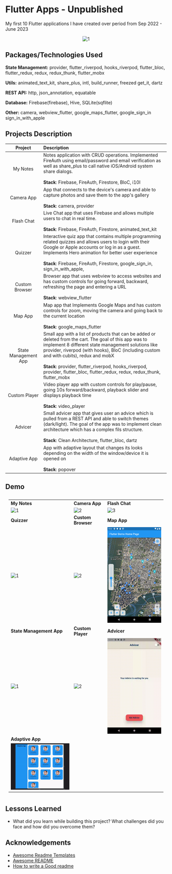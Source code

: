 # Flutter Apps - Unpublished

My first 10 Flutter applications I have created over period from Sep 2022 - June 2023

<p align="center">
    <img src="https://storage.googleapis.com/cms-storage-bucket/847ae81f5430402216fd.svg" alt="1" width = 500px >
</p>

## Packages/Technologies Used

**State Management:** provider, flutter_riverpod, hooks_riverpod, flutter_bloc, flutter_redux, redux, redux_thunk, flutter_mobx

**Utils:** animated_text_kit, share_plus, intl, build_runner, freezed get_it, dartz

**REST API:** http, json_annotation, equatable

**Database:** Firebase(firebase), Hive, SQLite(sqflite)

**Other:** camera, webview_flutter, google_maps_flutter, google_sign_in sign_in_with_apple

## Projects Description

|       Project        |                                                                                                                                                                                          Description                                                                                                                                                                                          |
| :------------------: | :------------------------------------------------------------------------------------------------------------------------------------------------------------------------------------------------------------------------------ |
|       My Notes       |                                                                          Notes application with CRUD operations. Implemented FireAuth using email/password and email verification as well as share_plus to call native iOS/Android system share dialogs. <br/><br/> **Stack**: Firebase, FireAuth, Firestore, BloC, i10l                                                                           |
|      Camera App      |                                                                                                                           App that connects to the device's camera and able to capture photos and save them to the app's gallery <br/><br/> **Stack**: camera, provider                                                                                                                            |
|      Flash Chat      |                                                                                                                      Live Chat app that uses Firebase and allows multiple users to chat in real time. <br/><br/> **Stack**: Firebase, FireAuth, Firestore, animated_text_kit                                                                                                                       |
|       Quizzer        |                                             Interactive quiz app that contains multiple programming related quizzes and allows users to login with their Google or Apple accounts or log in as a guest. Implements Hero animation for better user experience <br/><br/> **Stack**: Firebase, FireAuth, Firestore, google_sign_in, sign_in_with_apple,                                              |
|    Custom Browser    |                                                                                                         Browser app that uses webview to access websites and has custom controls for going forward, backward, refreshing the page and entering a URL <br/><br/> **Stack**: webview_flutter                                                                                                         |
|       Map App        |                                                                                                              Map app that Implements Google Maps and has custom controls for zoom, moving the camera and going back to the current location <br/><br/> **Stack**: google_maps_flutter                                                                                                              |
| State Management App | Small app with a list of products that can be added or deleted from the cart. The goal of this app was to implement 8 different state management solutions like provider, riverpod (with hooks), BloC (including custom and with cubits), redux and mobX <br/><br/> **Stack**: provider, flutter_riverpod, hooks_riverpod, provider, flutter_bloc, flutter_redux, redux, redux_thunk, flutter_mobx |
|    Custom Player     |                                                                                                                  Video player app with custom controls for play/pause, going 10s forward/backward, playback slider and displays playback time <br/><br/> **Stack**: video_player                                                                                                                   |
|       Advicer        |                                                           Small advicer app that gives user an advice which is pulled from a REST API and able to switch themes (dark/light). The goal of the app was to implement clean architecture which has a complex fils structure. <br/><br/> **Stack**: Clean Architecture, flutter_bloc, dartz                                                            |
|     Adaptive App     |                                                                                                                             App with adaptive layout that changes its looks depending on the width of the window/device it is opened on <br/><br/> **Stack**: popover                                                                                                                              |

## Demo

<table style="padding:10px">
  <tr>
    <td> 
        <b>My Notes</b>
    </td>
    <td>
        <b>Camera App</b>
    </td>
    <td>
        <b>Flash Chat</b>
    </td>
  </tr>
  <tr>
    <td> 
        <img src="./mynotes/present/noteGif.gif" alt="1" width = 245px>
    </td>
    <td>
        <img src="./camera/present/cameraGif.gif"  alt="2" width = 245px> 
    </td>
    <td>
        <img src="./flash/present/flashGif.gif" alt="3" width = 245px>
    </td>
  </tr>
    <tr>
    <td> 
        <b>Quizzer</b>
    </td>
    <td>
        <b>Custom Browser</b>
    </td>
    <td>
        <b>Map App</b>
    </td>
  </tr>
  <tr>
    <td> 
        <img src="./quiz/present/quizzerGif.gif" alt="1" width = 245px >
    </td>
    <td>
        <img src="./webview/present/webappGif.gif" alt="2" width = 245px> 
    </td>
    <td>
        <img src="./map/present/map.png" alt="3" width = 245px>
    </td>
  </tr>
   <tr>
    <td> 
        <b>State Management App</b>
    </td>
    <td>
        <b>Custom Player</b>
    </td>
    <td>
        <b>Advicer</b>
    </td>
  </tr>
  <tr>
    <td> 
        <img src="./state_management/present/stateGif.gif" alt="1" width = 245px>
    </td>
    <td>
        <img src="./playback/present/playerGif.gif" alt="2" width = 245px> 
    </td>
    <td>
        <img src="./advicer/present/advicerGif.gif" alt="3" width = 245px>
    </td>
  </tr>
   <tr>
    <td> 
        <b>Adaptive App</b>
    </td>
    <td>
    </td>
    <td>
    </td>
  </tr>
  <tr>
    <td> 
        <img src="./adaptive/present/adaptiveGif.gif" alt="1" width = 245px>
    </td>
    <td>
    </td>
    <td>
    </td>
  </tr>
</table>

## Lessons Learned

- What did you learn while building this project? What challenges did you face and how did you overcome them?

## Acknowledgements

- [Awesome Readme Templates](https://awesomeopensource.com/project/elangosundar/awesome-README-templates)
- [Awesome README](https://github.com/matiassingers/awesome-readme)
- [How to write a Good readme](https://bulldogjob.com/news/449-how-to-write-a-good-readme-for-your-github-project)
